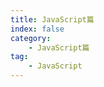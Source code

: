 ```yaml
---
title: JavaScript篇
index: false
category:
    - JavaScript篇
tag:
    - JavaScript
---
```


<auto-catolog/>